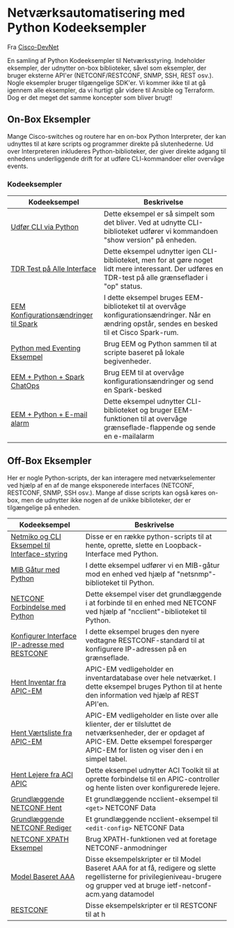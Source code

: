 # Netværksautomatisering med Python Kodeeksempler
Fra [Cisco-DevNet](https://github.com/CiscoDevNet)

En samling af Python Kodeeksempler til Netværksstyring. Indeholder eksempler, der udnytter on-box biblioteker, såvel som eksempler, der bruger eksterne API'er (NETCONF/RESTCONF, SNMP, SSH, REST osv.). Nogle eksempler bruger tilgængelige SDK'er. Vi kommer ikke til at gå igennem alle eksempler, da vi hurtigt går videre til Ansible og Terraform. Dog er det meget det samme koncepter som bliver brugt! 

## On-Box Eksempler

Mange Cisco-switches og routere har en on-box Python Interpreter, der kan udnyttes til at køre scripts og programmer direkte på slutenhederne. Ud over Interpreteren inkluderes Python-biblioteker, der giver direkte adgang til enhedens underliggende drift for at udføre CLI-kommandoer eller overvåge events.

### Kodeeksempler

|  Kodeeksempel  |  Beskrivelse  |
|  --- |  ---  |
|  [Udfør CLI via Python](/PythonEksempler/Py-sho-ver-onbox)  |  Dette eksempel er så simpelt som det bliver. Ved at udnytte CLI-biblioteket udfører vi kommandoen "show version" på enheden. |
|  [TDR Test på Alle Interface](/PythonEksempler/tdr-test)  |  Dette eksempel udnytter igen CLI-biblioteket, men for at gøre noget lidt mere interessant. Der udføres en TDR-test på alle grænseflader i "op" status.  |
|  [EEM Konfigurationsændringer til Spark](/PythonEksempler/eem_configdiff_to_spark)  |  I dette eksempel bruges EEM-biblioteket til at overvåge konfigurationsændringer. Når en ændring opstår, sendes en besked til et Cisco Spark-rum.  |
|  [Python med Eventing Eksempel](/PythonEksempler/EEM-interface-move-routes)  |  Brug EEM og Python sammen til at scripte baseret på lokale begivenheder. |
|  [EEM + Python + Spark ChatOps](/PythonEksempler/spark_checkin)  |  Brug EEM til at overvåge konfigurationsændringer og send en Spark-besked |  
|  [EEM + Python + E-mail alarm](/PythonEksempler/PortFlap_email_alert)  |  Dette eksempel udnytter CLI-biblioteket og bruger EEM-funktionen til at overvåge grænseflade-flappende og sende en e-mailalarm |

## Off-Box Eksempler

Her er nogle Python-scripts, der kan interagere med netværkselementer ved hjælp af en af de mange eksponerede interfaces (NETCONF, RESTCONF, SNMP, SSH osv.). Mange af disse scripts kan også køres on-box, men de udnytter ikke nogen af de unikke biblioteker, der er tilgængelige på enheden.

|  Kodeeksempel  |  Beskrivelse  |
|  --- |  ---  |
|  [Netmiko og CLI Eksempel til Interface-styring](/PythonEksempler/netmiko-interface-example)  |  Disse er en række python-scripts til at hente, oprette, slette en Loopback-Interface med Python.  | 
|  [MIB Gåtur med Python](/PythonEksempler/snmp_entity)  |  I dette eksempel udfører vi en MIB-gåtur mod en enhed ved hjælp af "netsnmp"-biblioteket til Python.  |
|  [NETCONF Forbindelse med Python](/PythonEksempler/netconf_entity)  |  Dette eksempel viser det grundlæggende i at forbinde til en enhed med NETCONF ved hjælp af "ncclient"-biblioteket til Python.  |
|  [Konfigurer Interface IP-adresse med RESTCONF](/PythonEksempler/restconf_update_ipaddress)  |  I dette eksempel bruges den nyere vedtagne RESTCONF-standard til at konfigurere IP-adressen på en grænseflade.  |
|  [Hent Inventar fra APIC-EM](/PythonEksempler/apic-em_get_inventory_stats)  |  APIC-EM vedligeholder en inventardatabase over hele netværket. I dette eksempel bruges Python til at hente den information ved hjælp af REST API'en.  |  
|  [Hent Værtsliste fra APIC-EM](/PythonEksempler/apic-em_get_hosts)  |  APIC-EM vedligeholder en liste over alle klienter, der er tilsluttet de netværksenheder, der er opdaget af APIC-EM. Dette eksempel forespørger APIC-EM for listen og viser den i en simpel tabel.  |
|  [Hent Lejere fra ACI APIC](/PythonEksempler/acitoolkit_show_tenants)  |  Dette eksempel udnytter ACI Toolkit til at oprette forbindelse til en APIC-controller og hente listen over konfigurerede lejere.  |  
|  [Grundlæggende NETCONF Hent](/PythonEksempler/NC-get-config)  |  Et grundlæggende ncclient-eksempel til `<get>` NETCONF Data  |
|  [Grundlæggende NETCONF Rediger](/PythonEksempler/NC-edit-config)  |  Et grundlæggende ncclient-eksempel til `<edit-config>` NETCONF Data  |  
|  [NETCONF XPATH Eksempel](/PythonEksempler/NC-get-config-xpath)  |  Brug XPATH-funktionen ved at foretage NETCONF-anmodninger  |  
|  [Model Baseret AAA](/PythonEksempler/model-based-aaa)  |  Disse eksempelskripter er til Model Baseret AAA for at få, redigere og slette regellisterne for privilegieniveau-brugere og grupper ved at bruge ietf-netconf-acm.yang datamodel  |
|  [RESTCONF](/PythonEksempler/RESTCONF)  |  Disse eksempelskripter er til RESTCONF til at h
